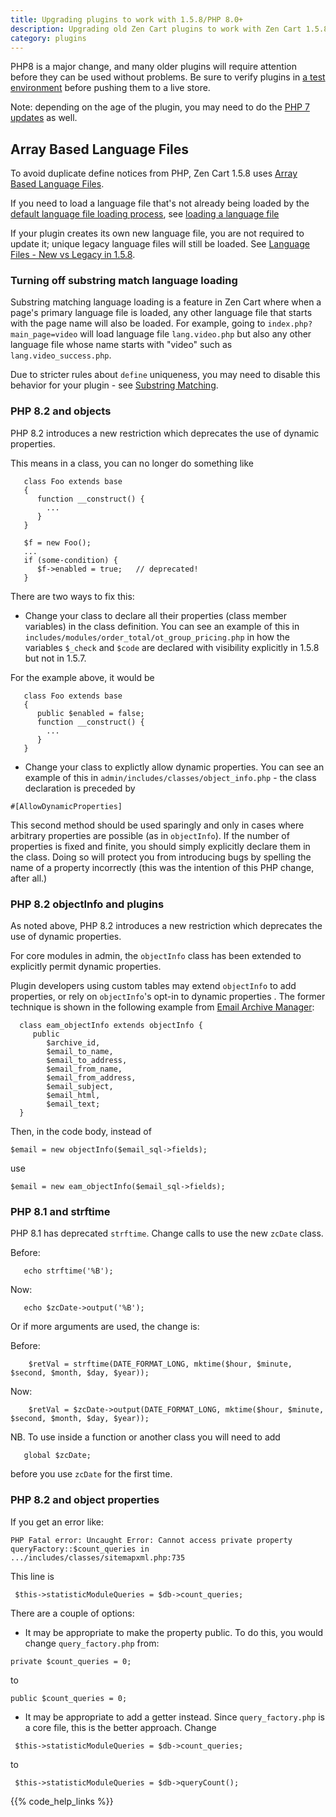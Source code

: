 ```yaml
---
title: Upgrading plugins to work with 1.5.8/PHP 8.0+ 
description: Upgrading old Zen Cart plugins to work with Zen Cart 1.5.8
category: plugins
---
```


PHP8 is a major change, and many older plugins will require attention before they can be used without problems.   Be sure to verify plugins in [a test environment](/user/running/local_testing/) before pushing them to a live store. 

Note: depending on the age of the plugin, you may need to do the [PHP 7 updates](/user/upgrading/php_warnings/) as well.

## Array Based Language Files 
To avoid duplicate define notices from PHP, Zen Cart 1.5.8 uses [Array Based Language Files](/dev/code/158_language_files/).

If you need to load a language file that's not already being loaded by the [default language file loading process](/dev/plugins/language_files/), see [loading a language file](/dev/code/158_language_files/#loading-a-language-file)

If your plugin creates its own new language file, you are not required to update it; unique legacy language files will still be loaded.  See [Language Files - New vs Legacy in 1.5.8](/dev/code/158_order_language_files/).

### Turning off substring match language loading 
Substring matching language loading is a feature in Zen Cart where when a page's primary language file is loaded, any other language file that starts with the page name will also be loaded.  For example, going to `index.php?main_page=video` will load language file `lang.video.php` but also any other language file whose name starts with "video" such as `lang.video_success.php`.

Due to stricter rules about `define` uniqueness, you may need to disable 
this behavior for your plugin - see [Substring Matching](/dev/code/158_order_language_files/#substring-matching).

### PHP 8.2 and objects 
PHP 8.2 introduces a new restriction which deprecates the use of dynamic properties.  

This means in a class, you can no longer do something like 

```
   class Foo extends base 
   {
      function __construct() {
        ...
      }
   }

   $f = new Foo(); 
   ...
   if (some-condition) { 
      $f->enabled = true;   // deprecated! 
   }
```

There are two ways to fix this: 
- Change your class to declare all their properties (class member variables) in the class definition.  You can see an example of this in `includes/modules/order_total/ot_group_pricing.php` in how the variables `$_check` and `$code` are declared with visibility explicitly in 1.5.8 but not in 1.5.7. 

For the example above, it would be 

```
   class Foo extends base 
   {
      public $enabled = false; 
      function __construct() {
        ...
      }
   }
```

- Change your class to explictly allow dynamic properties.  You can see an example of this in `admin/includes/classes/object_info.php` - the class declaration is preceded by 

```
#[AllowDynamicProperties]
```

This second method should be used sparingly and only in cases where arbitrary properties are possible (as in `objectInfo`).  If the number of properties is fixed and finite, you should simply explicitly declare them in the class.  Doing so will protect you from introducing bugs by spelling the name of a property incorrectly (this was the intention of this PHP change, after all.)

### PHP 8.2 objectInfo and plugins 

As noted above, PHP 8.2 introduces a new restriction which deprecates the use of dynamic properties.  

For core modules in admin, the `objectInfo` class has been extended to explicitly permit dynamic properties. 

Plugin developers using custom tables may extend `objectInfo` to add properties, or rely on `objectInfo`'s opt-in to dynamic properties .  The former technique is shown in the following example from [Email Archive Manager](https://www.zen-cart.com/downloads.php?do=file&id=101): 

```
  class eam_objectInfo extends objectInfo {
     public 
        $archive_id, 
        $email_to_name,
        $email_to_address,
        $email_from_name,
        $email_from_address,
        $email_subject,
        $email_html,
        $email_text; 
  }

```

Then, in the code body, instead of  

```
$email = new objectInfo($email_sql->fields);
``` 

use 

```
$email = new eam_objectInfo($email_sql->fields);
```

### PHP 8.1 and strftime 

PHP 8.1 has deprecated `strftime`.  Change calls to use the new `zcDate` class.

Before:
```
   echo strftime('%B');
```

Now:
```
   echo $zcDate->output('%B'); 
```

Or if more arguments are used, the change is: 

Before: 
```
    $retVal = strftime(DATE_FORMAT_LONG, mktime($hour, $minute, $second, $month, $day, $year));
```

Now:
```
    $retVal = $zcDate->output(DATE_FORMAT_LONG, mktime($hour, $minute, $second, $month, $day, $year));
```


NB. To use inside a function or another class you will need to add 
```
   global $zcDate;
```
before you use `zcDate` for the first time.

### PHP 8.2 and object properties 

If you get an error like: 

```
PHP Fatal error: Uncaught Error: Cannot access private property queryFactory::$count_queries in .../includes/classes/sitemapxml.php:735
```

This line is 
```
 $this->statisticModuleQueries = $db->count_queries;
```

There are a couple of options: 

- It may be appropriate to make the property public.  To do this, you would change `query_factory.php` from: 

```
private $count_queries = 0;
```
to
```
public $count_queries = 0;
```

- It may be appropriate to add a getter instead. Since `query_factory.php` is a core file, this is the better approach.  Change 

```
 $this->statisticModuleQueries = $db->count_queries;
```
to

```
 $this->statisticModuleQueries = $db->queryCount(); 
```



{{% code_help_links %}} 

